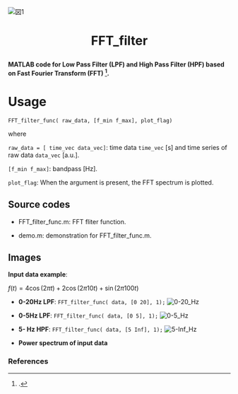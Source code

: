 ![図1](https://user-images.githubusercontent.com/114337358/220586933-99d9dcf2-ca75-4198-b216-380defbd2c4e.png)

# <p align=center>FFT_filter</p>
__MATLAB code for Low Pass Filter (LPF) and High Pass Filter (HPF) based on Fast Fourier Transform (FFT) [^1].__


# Usage

`FFT_filter_func( raw_data, [f_min f_max], plot_flag)`

where

`raw_data = [ time_vec data_vec]`: time data `time_vec` [s] and time series of raw data `data_vec` [a.u.].

`[f_min f_max]`: bandpass [Hz]. 

`plot_flag`: When the argument is present, the FFT spectrum is plotted.

## Source codes

* FFT_filter_func.m: FFT fliter function.

* demo.m: demonstration for FFT_filter_func.m.

## Images

__Input data example__: 

$f(t) = 4\cos( 2\pi t) + 2\cos( 2\pi 10t) + \sin( 2\pi 100t)$


* __0-20Hz LPF__: `FFT_filter_func( data, [0 20], 1);`
![0-20_Hz](https://user-images.githubusercontent.com/114337358/220587034-48051427-612d-439a-89a8-79bae1d1d11b.png)

* __0-5Hz LPF__: `FFT_filter_func( data, [0 5], 1);`
![0-5_Hz](https://user-images.githubusercontent.com/114337358/220587056-f01819bb-b3d4-415f-9ca2-cd9457806963.png)

* __5- Hz HPF__: `FFT_filter_func( data, [5 Inf], 1);`
![5-Inf_Hz](https://user-images.githubusercontent.com/114337358/220587069-ba2c7ec2-f5d2-4643-a984-b148220bb3e9.png)

* __Power spectrum of input data__



### References

[^1]: . 
